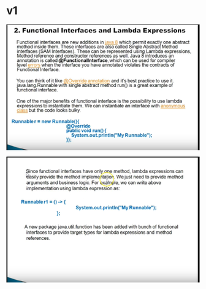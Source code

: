 # v1


![alt text](https://github.com/pawanmandhan/1-Java8-LambdaExpressionandFunctionalInterface/blob/master/img/v1/Functional%20Interface-New%20Features_PART1-1.png?raw=true)

![alt text](https://github.com/pawanmandhan/1-Java8-LambdaExpressionandFunctionalInterface/blob/master/img/v1/Functional%20Interface-New%20Features_PART1-2.png?raw=true)

